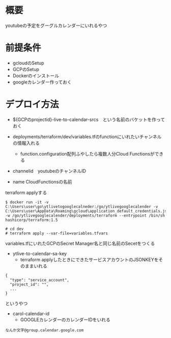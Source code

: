 # 概要
youtubeの予定をグーグルカレンダーにいれるやつ

# 前提条件
- gcloudのSetup
- GCPのSetup
- Dockerのインストール
- googleカレンダー作っておく

# デプロイ方法
- ${GCPのprojectid}-live-to-calendar-srcs　という名前のバケットを作っておく

- deployments/terraform/dev/variables.tfのfunctionにいれたいチャンネルの情報入れる
  - function.configuration配列ふやしたら複数人分Cloud Functionsができる

- channelid　youtubeのチャンネルID
- name CloudFunctionsの名前

terraform applyする
```
$ docker run -it -v C:\Users\user\go\ytlivetogooglecalneder:/go/ytlivegooglecalender -v C:\Users\user\AppData\Roaming\gcloud\application_default_credentials.json:/root/.config/gcloud/application_default_credentials.json  -w /go/ytlivegooglecalender/deployments/terraform --entrypoint /bin/sh hashicorp/terraform:1.5

# cd dev
# terraform apply --var-file=variables.tfvars
```

variables.tfにいれたGCPのSecret Manager名と同じ名前のSecetをつくる
- ytlive-to-calendar-sa-key
  - terraform applyしたときにできたサービスアカウントのJSONKEYをそのままいれる
```
{
  "type": "service_account",
  "project_id": "",
  ...
}
```
というやつ
- carol-calendar-id
  - GOOGLEカレンダーのカレンダーIDをいれる
```
なんか文字@group.calendar.google.com
```

